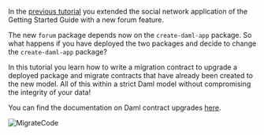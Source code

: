 In the [previous tutorial](https://daml.com/learn/upgrading/extending-daml-models) you extended the
social network application of the Getting Started Guide with a new forum feature.

The new `forum` package depends now on the `create-daml-app` package. So what happens if you have
deployed the two packages and decide to change the `create-daml-app` package?

In this tutorial you learn how to write a migration contract to upgrade a deployed package and
migrate contracts that have already been created to the new model. All of this within a strict Daml
model without compromising the integrity of your data!

You can find the documentation on Daml contract upgrades
[here](https://docs.daml.com/upgrade/index.html).

![MigrateCode](assets/migrate_code.png)
